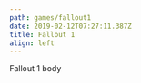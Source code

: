 ```yaml
---
path: games/fallout1
date: 2019-02-12T07:27:11.387Z
title: Fallout 1
align: left
---
```

Fallout 1 body
